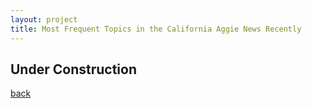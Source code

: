 ```yaml
---
layout: project
title: Most Frequent Topics in the California Aggie News Recently 
---
```


## Under Construction



[back](./)
